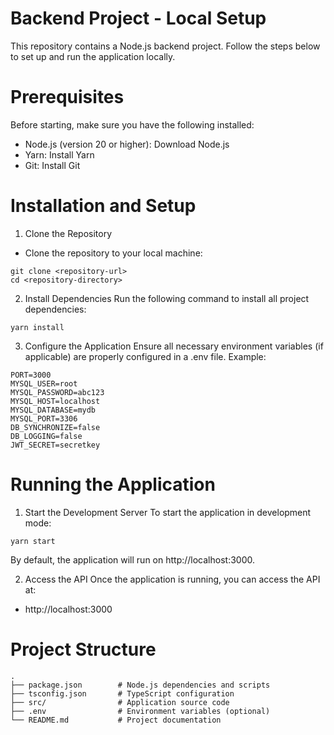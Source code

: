 # Backend Project - Local Setup
This repository contains a Node.js backend project. Follow the steps below to set up and run the application locally.

# Prerequisites
Before starting, make sure you have the following installed:
- Node.js (version 20 or higher): Download Node.js
- Yarn: Install Yarn
- Git: Install Git

# Installation and Setup
1. Clone the Repository
- Clone the repository to your local machine:
```
git clone <repository-url>
cd <repository-directory>
```
2. Install Dependencies
Run the following command to install all project dependencies:
```
yarn install
```

3. Configure the Application
Ensure all necessary environment variables (if applicable) are properly configured in a .env file. Example:
```
PORT=3000
MYSQL_USER=root
MYSQL_PASSWORD=abc123
MYSQL_HOST=localhost
MYSQL_DATABASE=mydb
MYSQL_PORT=3306
DB_SYNCHRONIZE=false
DB_LOGGING=false
JWT_SECRET=secretkey
```
# Running the Application
1. Start the Development Server
To start the application in development mode:
```
yarn start
```
By default, the application will run on http://localhost:3000.

2. Access the API
Once the application is running, you can access the API at:
- http://localhost:3000

# Project Structure
```
.
├── package.json        # Node.js dependencies and scripts
├── tsconfig.json       # TypeScript configuration
├── src/                # Application source code
├── .env                # Environment variables (optional)
└── README.md           # Project documentation
```



